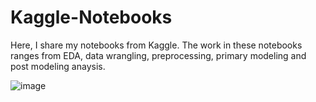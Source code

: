 # Kaggle-Notebooks
Here, I share my notebooks from Kaggle.
The work in these notebooks ranges from EDA, data wrangling, preprocessing, primary modeling and post modeling anaysis.

![image](https://user-images.githubusercontent.com/87910852/209269729-f7e4ed82-1a9a-451e-8bc3-3eb0420509a9.png)
